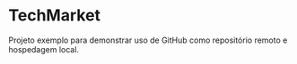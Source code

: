 ﻿# TechMarket

Projeto exemplo para demonstrar uso de GitHub como repositório remoto e hospedagem local.
